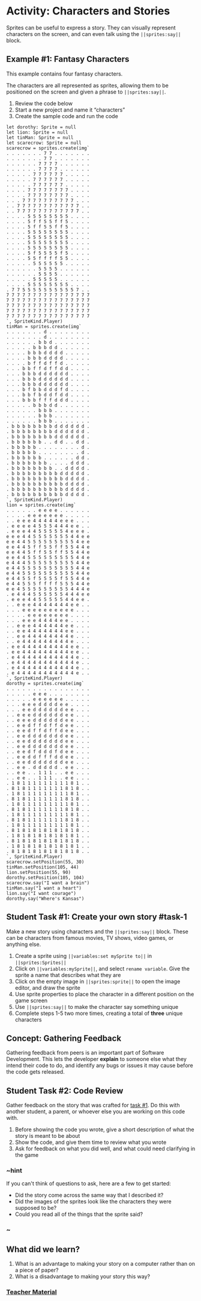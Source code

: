 # Activity: Characters and Stories

Sprites can be useful to express a story. They can visually represent characters on the screen, and can even talk using the ``||sprites:say||`` block.

## Example #1: Fantasy Characters

This example contains four fantasy characters.

The characters are all represented as sprites, allowing them to be positioned on the screen and given a phrase to ``||sprites:say||``.

1. Review the code below
2. Start a new project and name it “characters”
3. Create the sample code and run the code

```blocks
let dorothy: Sprite = null
let lion: Sprite = null
let tinMan: Sprite = null
let scarecrow: Sprite = null
scarecrow = sprites.create(img`
. . . . . . . 7 7 . . . . . . . 
. . . . . . . 7 7 . . . . . . . 
. . . . . . 7 7 7 7 . . . . . . 
. . . . . . 7 7 7 7 . . . . . . 
. . . . . 7 7 7 7 7 7 . . . . . 
. . . . . 7 7 7 7 7 7 . . . . . 
. . . . . 7 7 7 7 7 7 . . . . . 
. . . . 7 7 7 7 7 7 7 7 . . . . 
. . . . 7 7 7 7 7 7 7 7 . . . . 
. . . 7 7 7 7 7 7 7 7 7 7 . . . 
. . 7 7 7 7 7 7 7 7 7 7 7 7 . . 
. . 7 7 7 7 7 7 7 7 7 7 7 7 . . 
. . . . 5 5 5 5 5 5 5 5 . . . . 
. . . . 5 f f 5 5 f f 5 . . . . 
. . . . 5 f f 5 5 f f 5 . . . . 
. . . . 5 5 5 5 5 5 5 5 . . . . 
. . . . 5 5 5 5 5 5 5 5 . . . . 
. . . . 5 5 5 5 5 5 5 5 . . . . 
. . . . 5 5 5 5 5 5 5 5 . . . . 
. . . . 5 f 5 5 5 5 f 5 . . . . 
. . . . 5 5 f f f f 5 5 . . . . 
. . . . . 5 5 5 5 5 5 . . . . . 
. . . . . . 5 5 5 5 . . . . . . 
. . . . . . 5 5 5 5 . . . . . . 
. . . . . 5 5 5 5 5 . . . . . . 
. . . . 5 5 5 5 5 5 5 5 . . . . 
. 7 7 5 5 5 5 5 5 5 5 5 5 7 . . 
7 7 7 7 7 7 7 7 7 7 7 7 7 7 7 7 
7 7 7 7 7 7 7 7 7 7 7 7 7 7 7 7 
7 7 7 7 7 7 7 7 7 7 7 7 7 7 7 7 
7 7 7 7 7 7 7 7 7 7 7 7 7 7 7 7 
7 7 7 7 7 7 7 7 7 7 7 7 7 7 7 7 
`, SpriteKind.Player)
tinMan = sprites.create(img`
. . . . . . . d . . . . . . . . 
. . . . . . . d . . . . . . . . 
. . . . . . b b d . . . . . . . 
. . . . . b b b d d . . . . . . 
. . . . b b b d d d d . . . . . 
. . . . b b b d d d d . . . . . 
. . . . b f f d f f d . . . . . 
. . . b b f f d f f d d . . . . 
. . . b b b d d d d d d . . . . 
. . . b b b d d d d d d . . . . 
. . . b b b d d d d d d . . . . 
. . . b f b b d d d f d . . . . 
. . . b b f b d d f d d . . . . 
. . . b b b f f f d d d . . . . 
. . . . . b b b d d . . . . . . 
. . . . . . b b b . . . . . . . 
. . . . . . b b b . . . . . . . 
. . . . . . b b b . . . . . . . 
. b b b b b b b b d d d d d d . 
. b b b b b b b b d d d d d d . 
. b b b b b b b b d d d d d d . 
. b b b b b b . . d d . . d d . 
. b b b b b . . . . . . . . d . 
. b b b b b . . . . . . . . d . 
. b b b b b b . . . . . . d d . 
. b b b b b b b . . . . d d d . 
. b b b b b b b b . . d d d d . 
. b b b b b b b b b d d d d d . 
. b b b b b b b b b b d d d d . 
. b b b b b b b b b b d d d d . 
. b b b b b b b b b b d d d d . 
. b b b b b b b b b b d d d d . 
`, SpriteKind.Player)
lion = sprites.create(img`
. . . . . . e e e e . . . . . . 
. . . . e e e e e e e . . . . . 
. . e e e 4 4 4 4 4 e e e . . . 
. e e e e 4 5 5 5 4 4 4 e e . . 
. e e e 4 4 5 5 5 5 5 4 e e e . 
e e e 4 4 5 5 5 5 5 5 5 4 4 e e 
e e 4 4 5 5 5 5 5 5 5 5 5 4 e e 
e e 4 4 5 f f 5 5 f f 5 5 4 4 e 
e e 4 4 5 f f 5 5 f f 5 5 4 4 e 
e e 4 4 5 5 5 5 5 5 5 5 5 4 4 e 
e 4 4 4 5 5 5 5 5 5 5 5 5 4 4 e 
e 4 4 5 5 5 5 5 5 5 5 5 5 4 4 e 
e 4 4 5 5 5 5 5 5 5 5 5 5 4 4 e 
e 4 4 5 5 f 5 5 5 5 f 5 5 4 4 e 
e 4 4 5 5 5 f f f f 5 5 5 4 4 e 
e e 4 5 5 5 5 5 5 5 5 5 4 4 4 e 
. e 4 4 4 5 5 5 5 5 5 4 4 4 e e 
. e e e 4 4 5 5 5 5 5 4 4 e e . 
. . e e e 4 4 4 4 4 4 4 e e . . 
. . . e e e e e e e e e e . . . 
. . . . e e e e e e e e . . . . 
. . . e e e 4 4 4 4 e e . . . . 
. . e e e 4 4 4 4 4 4 e e . . . 
. . e e 4 4 4 4 4 4 4 e e . . . 
. . e e 4 4 4 4 4 4 4 4 e . . . 
. . e 4 4 4 4 4 4 4 4 4 e . . . 
. e e 4 4 4 4 4 4 4 4 4 e e . . 
. e e 4 4 4 4 4 4 4 4 4 e e . . 
. e 4 4 4 4 4 4 4 4 4 4 4 e . . 
. e 4 4 4 4 4 4 4 4 4 4 4 e . . 
. e 4 4 4 4 4 4 4 4 4 4 4 e . . 
. e 4 4 4 4 4 4 4 4 4 4 4 e . . 
`, SpriteKind.Player)
dorothy = sprites.create(img`
. . . . . . . . . . . . . . . . 
. . . . . e e e . . . . . . . . 
. . . . . e e e e e e . . . . . 
. . . e e e d d d d e e . . . . 
. . . e e d d d d d d e e . . . 
. . e e e d d d d d d e e . . . 
. . e e e d d d d d d e e . . . 
. . e e d f f d f f d e e . . . 
. . e e d f f d f f d e e . . . 
. . e e d d d d d d d e e . . . 
. . e e d d d d d d d e e . . . 
. . e e d d d d d d d e e . . . 
. . e e d f d d d f d e e . . . 
. . e e d d f f f d d e e . . . 
. . e e d d d d d d d e e . . . 
. . e e . d d d d d . e e . . . 
. . e e . . 1 1 1 . . e e . . . 
. . e e . . 1 1 1 . . e e . . . 
. 1 8 1 1 1 1 1 1 1 1 1 8 1 . . 
. 8 1 8 1 1 1 1 1 1 1 8 1 8 . . 
. 1 8 1 1 1 1 1 1 1 1 1 8 1 . . 
. 8 1 8 1 1 1 1 1 1 1 8 1 8 . . 
. 1 8 1 1 1 1 1 1 1 1 1 8 1 . . 
. 8 1 8 1 1 1 1 1 1 1 8 1 8 . . 
. 1 8 1 1 1 1 1 1 1 1 1 8 1 . . 
. 8 1 8 1 1 1 1 1 1 1 8 1 8 . . 
. 1 8 1 1 1 1 1 1 1 1 1 8 1 . . 
. 8 1 8 1 8 1 8 1 8 1 8 1 8 . . 
. 1 8 1 8 1 8 1 8 1 8 1 8 1 . . 
. 8 1 8 1 8 1 8 1 8 1 8 1 8 . . 
. 1 8 1 8 1 8 1 8 1 8 1 8 1 . . 
. 8 1 8 1 8 1 8 1 8 1 8 1 8 . . 
`, SpriteKind.Player)
scarecrow.setPosition(55, 30)
tinMan.setPosition(105, 44)
lion.setPosition(55, 90)
dorothy.setPosition(105, 104)
scarecrow.say("I want a brain")
tinMan.say("I want a heart")
lion.say("I want courage")
dorothy.say("Where's Kansas")
```

## Student Task #1: Create your own story #task-1

Make a new story using characters and the ``||sprites:say||`` block. These can be characters from famous movies, TV shows, video games, or anything else.

1. Create a sprite using ``||variables:set mySprite to||`` in ``||sprites:Sprites||``
2. Click on ``||variables:mySprite||``, and select `rename variable`. Give the sprite a name that describes what they are
3. Click on the empty image in ``||sprites:sprite||`` to open the image editor, and draw the sprite
4. Use sprite properties to place the character in a different position on the game screen
5. Use ``||sprites:say||`` to make the character say something unique
6. Complete steps 1-5 two more times, creating a total of **three** unique characters

## Concept: Gathering Feedback

Gathering feedback from peers is an important part of Software Development. This lets the developer **explain** to someone else what they intend their code to do, and identify any bugs or issues it may cause before the code gets released. 

## Student Task #2: Code Review

Gather feedback on the story that was crafted for [task #1](#task-1). Do this with another student, a parent, or whoever else you are working on this code with.

1. Before showing the code you wrote, give a short description of what the story is meant to be about
2. Show the code, and give them time to review what you wrote
3. Ask for feedback on what you did well, and what could need clarifying in the game

### ~hint

If you can't think of questions to ask, here are a few to get started:

* Did the story come across the same way that I described it?
* Did the images of the sprites look like the characters they were supposed to be?
* Could you read all of the things that the sprite said?

### ~

## What did we learn?

1. What is an advantage to making your story on a computer rather than on a piece of paper?
2. What is a disadvantage to making your story this way?

### [Teacher Material](/courses/csintro1/about/teachers)
